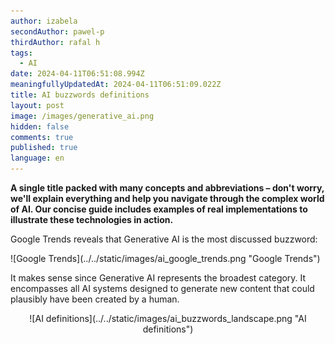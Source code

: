 ```yaml
---
author: izabela
secondAuthor: pawel-p
thirdAuthor: rafal h
tags:
  - AI
date: 2024-04-11T06:51:08.994Z
meaningfullyUpdatedAt: 2024-04-11T06:51:09.022Z
title: AI buzzwords definitions
layout: post
image: /images/generative_ai.png
hidden: false
comments: true
published: true
language: en
---
```

**A single title packed with many concepts and abbreviations – don't worry, we'll explain everything and help you navigate through the complex world of AI. Our concise guide includes examples of real implementations to illustrate these technologies in action.**

Google Trends reveals that Generative AI is the most discussed buzzword: 

<div className="image">![Google Trends](../../static/images/ai_google_trends.png "Google Trends")</div>

It makes sense since Generative AI represents the broadest category. It encompasses all AI systems designed to generate new content that could plausibly have been created by a human.

<center>

<div className="image">![AI definitions](../../static/images/ai_buzzwords_landscape.png "AI definitions")</div>

</center>